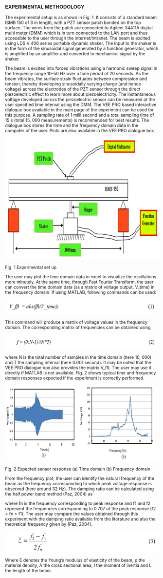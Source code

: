 ### EXPERIMENTAL METHODOLOGY

The experimental setup is as shown in Fig. 1. It consists of a standard beam ISMB 150 of 3 m length, with a PZT sensor patch bonded on the top surface. The wires from the patch are connected to Agilent 34411A digital multi meter (DMM) which is in turn connected to the LAN port and thus accessible to the user through the internet/intranet. The beam is excited using LDS V 406 series portable dynamic shaker. The input to the shaker is in the form of the sinusoidal signal generated by a function generator, which is amplified by an amplifier and converted to mechanical signal by the shaker.

The beam is excited into forced vibrations using a harmonic sweep signal in the frequency range 10-50 Hz over a time period of 20 seconds. As the beam vibrates, the surface strain fluctuates between compression and tension, thereby developing sinusoidally varying charge (and hence voltage) across the electrodes of the PZT sensor through the direct piezoelectric effect to learn more about piezoelectricity. The instantaneous voltage developed across the piezoelectric sensor can be measured at the user specified time interval using the DMM. The VEE PRO based interactive dialogue box available in the main page of the experiment can be used for this purpose. A sampling rate of 1 milli second and a total sampling time of 15 s (total 15, 000 measurements) is recommended for best results. The dialogue box stores the time and the frequency domain data in the computer of the user. Plots are also available in the VEE PRO dialogue box.

<img src="images/th1.png" height="400px">

Fig. 1 Experimental set up 

The user may plot the time domain data in excel to visualize the oscillations more minutely. At the same time, through Fast Fourier Transform, the user can convert the time domain data (as a matrix of voltage output, V_time) in the frequency domain. If using MATLAB, following commands can be used:

<img src="images/th2.png" height="50px">

This command will produce a matrix of voltage values in the frequency domain. The corresponding matrix of frequencies can be obtained using 

<img src="images/th3.png" height="50px">

where N is the total number of samples in the time domain (here 10, 000) and T the sampling interval (here
0.001 second). It may be noted that the VEE PRO dialogue box also provides the matrix V_fft. The user may use it directly if MATLAB is not available. Fig. 2 shows typical time and frequency domain responses expected if the experiment is correctly performed.

<img src="images/th4.png" height="250px">
 
Fig. 2 Expected sensor response (a) Time domain (b) Frequency domain

From the frequency plot, the user can identify the natural frequency of the beam as the frequency corresponding to which peak voltage response is observed (here around 32 Hz). The damping ratio can be calculated using the half power band method (Paz, 2004) as

where fn is the frequency corresponding to peak response and f1 and f2 represent the frequencies corresponding to 0.707 of the peak response (f2 > fn > f1).
The user may compare the values obtained through this experiment with the damping ratio available from the literature and also the theoretical frequency given by (Paz, 2004).

<img src="images/th5.png" height="70px">
 

Where E denotes the Young’s modulus of elasticity of the beam, ρ the material density, A the cross sectional area, I the moment of inertia and L the length of the beam.
